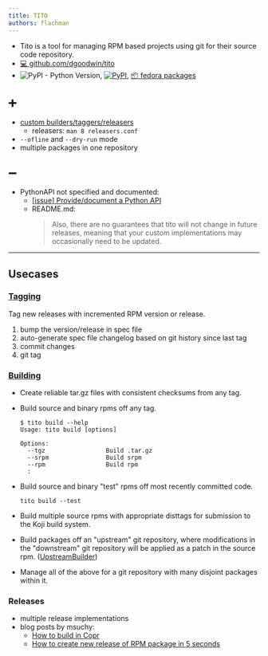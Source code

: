 ```yaml
---
title: TITO
authors: flachman
---
```


- Tito is a tool for managing RPM based projects using git for their source code repository.
- [ :computer: github.com/dgoodwin/tito](https://github.com/dgoodwin/tito)
- ![PyPI - Python Version](https://img.shields.io/pypi/pyversions/tito.svg), [![PyPI](https://img.shields.io/pypi/v/tito.svg)](https://pypi.org/project/tito/), [ :package: fedora packages](https://src.fedoraproject.org/rpms/tito)

## :heavy_plus_sign:

- [custom builders/taggers/releasers](https://github.com/dgoodwin/tito#custom-builders--taggers--releasers)
  - releasers: `man 8 releasers.conf`
- `--ofline` and `--dry-run` mode
- multiple packages in one repository

## :heavy_minus_sign:

- PythonAPI not specified and documented:
  - [[issue] Provide/document a Python API](https://github.com/dgoodwin/tito/issues/165)
  - README.md:
    > Also, there are no guarantees that tito will not change in future releases, meaning that your custom implementations may occasionally need to be updated.

---

## Usecases

### [Tagging](https://github.com/dgoodwin/tito#tagging-packages)

Tag new releases with incremented RPM version or release.

1. bump the version/release in spec file
2. auto-generate spec file changelog based on git history since last tag
3. commit changes
4. git tag

### [Building](https://github.com/dgoodwin/tito#custom-builders--taggers--releasers)

- Create reliable tar.gz files with consistent checksums from any tag.
- Build source and binary rpms off any tag.

  ```
  $ tito build --help
  Usage: tito build [options]

  Options:
    --tgz                 Build .tar.gz
    --srpm                Build srpm
    --rpm                 Build rpm
    :
  ```

- Build source and binary "test" rpms off most recently committed code.
  ```
  tito build --test
  ```
- Build multiple source rpms with appropriate disttags for submission to the Koji build system.

- Build packages off an "upstream" git repository, where modifications in the "downstream" git repository will be applied as a patch in the source rpm. ([UpstreamBuilder](https://github.com/dgoodwin/tito/blob/0942baa1217ad31cd5c4cbb8750de3db15410672/src/tito/builder/main.py#L701))
- Manage all of the above for a git repository with many disjoint packages within it.

### Releases

- multiple release implementations
- blog posts by msuchy:
  - [How to build in Copr](http://miroslav.suchy.cz/blog/archives/2013/12/29/how_to_build_in_copr/)
  - [How to create new release of RPM package in 5 seconds](http://miroslav.suchy.cz/blog/archives/2013/12/17/how_to_create_new_release_of_rpm_package_in_5_seconds/)
